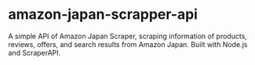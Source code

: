 # amazon-japan-scrapper-api
A simple API of Amazon Japan Scraper, scraping information of products, reviews, offers, and search results from Amazon Japan. Built with Node.js and ScraperAPI.
